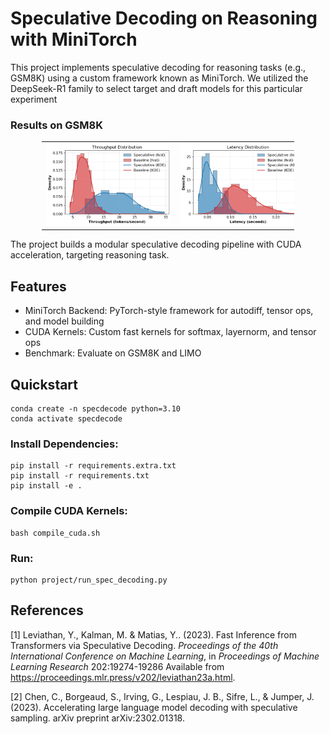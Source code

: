 # Speculative Decoding on Reasoning with MiniTorch

This project implements speculative decoding for reasoning tasks (e.g., GSM8K) using a custom framework known as MiniTorch. We utilized the DeepSeek-R1 family to select target and draft models for this particular experiment

### Results on GSM8K
<table style="width: 80%; margin-left: auto; margin-right: auto;">
  <tr>
    <td style="text-align: center;"><img src="imgs/gsm8k_throughput.png" style="max-width: 200px; max-height: 200px; height: auto; width: auto;"></td>
    <td style="text-align: center;"><img src="imgs/gsm8k_latency.png" style="max-width: 200px; max-height: 200px; height: auto; width: auto;"></td>
  </tr>
</table>

The project builds a modular speculative decoding pipeline with CUDA acceleration, targeting reasoning task.

## Features
- MiniTorch Backend: PyTorch-style framework for autodiff, tensor ops, and model building
- CUDA Kernels: Custom fast kernels for softmax, layernorm, and tensor ops
- Benchmark: Evaluate on GSM8K and LIMO

## Quickstart
```
conda create -n specdecode python=3.10
conda activate specdecode
```
### Install Dependencies:
```
pip install -r requirements.extra.txt
pip install -r requirements.txt
pip install -e .
```

### Compile CUDA Kernels:
```
bash compile_cuda.sh
```

### Run:
```
python project/run_spec_decoding.py
```






## References
<a id="1">[1]</a> Leviathan, Y., Kalman, M. &amp; Matias, Y.. (2023). Fast Inference from Transformers via Speculative Decoding. <i>Proceedings of the 40th International Conference on Machine Learning</i>, in <i>Proceedings of Machine Learning Research</i> 202:19274-19286 Available from https://proceedings.mlr.press/v202/leviathan23a.html.

<a id="2">[2]</a> Chen, C., Borgeaud, S., Irving, G., Lespiau, J. B., Sifre, L., & Jumper, J. (2023). Accelerating large language model decoding with speculative sampling. arXiv preprint arXiv:2302.01318. 
